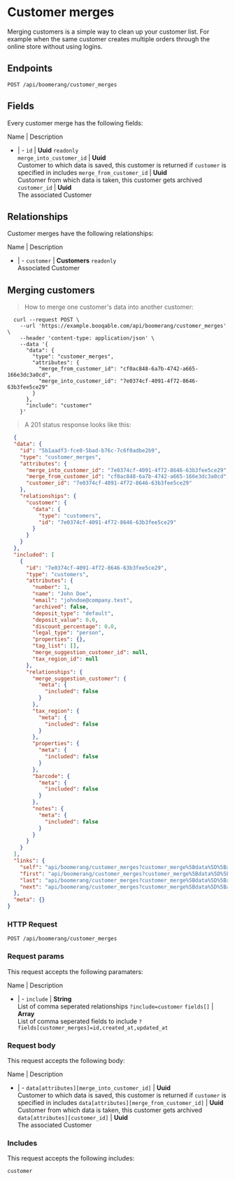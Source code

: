 # Customer merges

Merging customers is a simple way to clean up your customer list. For example when the same customer creates multiple orders through the online store without using logins.

## Endpoints
`POST /api/boomerang/customer_merges`

## Fields
Every customer merge has the following fields:

Name | Description
- | -
`id` | **Uuid** `readonly`<br>
`merge_into_customer_id` | **Uuid**<br>Customer to which data is saved, this customer is returned if `customer` is specified in includes
`merge_from_customer_id` | **Uuid**<br>Customer from which data is taken, this customer gets archived
`customer_id` | **Uuid**<br>The associated Customer


## Relationships
Customer merges have the following relationships:

Name | Description
- | -
`customer` | **Customers** `readonly`<br>Associated Customer


## Merging customers



> How to merge one customer's data into another customer:

```shell
  curl --request POST \
    --url 'https://example.booqable.com/api/boomerang/customer_merges' \
    --header 'content-type: application/json' \
    --data '{
      "data": {
        "type": "customer_merges",
        "attributes": {
          "merge_from_customer_id": "cf0ac848-6a7b-4742-a665-166e3dc3a0cd",
          "merge_into_customer_id": "7e0374cf-4091-4f72-8646-63b3fee5ce29"
        }
      },
      "include": "customer"
    }'
```

> A 201 status response looks like this:

```json
  {
  "data": {
    "id": "5b1aadf3-fce0-5bad-b76c-7c6f0adbe2b9",
    "type": "customer_merges",
    "attributes": {
      "merge_into_customer_id": "7e0374cf-4091-4f72-8646-63b3fee5ce29",
      "merge_from_customer_id": "cf0ac848-6a7b-4742-a665-166e3dc3a0cd",
      "customer_id": "7e0374cf-4091-4f72-8646-63b3fee5ce29"
    },
    "relationships": {
      "customer": {
        "data": {
          "type": "customers",
          "id": "7e0374cf-4091-4f72-8646-63b3fee5ce29"
        }
      }
    }
  },
  "included": [
    {
      "id": "7e0374cf-4091-4f72-8646-63b3fee5ce29",
      "type": "customers",
      "attributes": {
        "number": 1,
        "name": "John Doe",
        "email": "johndoe@company.test",
        "archived": false,
        "deposit_type": "default",
        "deposit_value": 0.0,
        "discount_percentage": 0.0,
        "legal_type": "person",
        "properties": {},
        "tag_list": [],
        "merge_suggestion_customer_id": null,
        "tax_region_id": null
      },
      "relationships": {
        "merge_suggestion_customer": {
          "meta": {
            "included": false
          }
        },
        "tax_region": {
          "meta": {
            "included": false
          }
        },
        "properties": {
          "meta": {
            "included": false
          }
        },
        "barcode": {
          "meta": {
            "included": false
          }
        },
        "notes": {
          "meta": {
            "included": false
          }
        }
      }
    }
  ],
  "links": {
    "self": "api/boomerang/customer_merges?customer_merge%5Bdata%5D%5Battributes%5D%5Bmerge_from_customer_id%5D=cf0ac848-6a7b-4742-a665-166e3dc3a0cd&customer_merge%5Bdata%5D%5Battributes%5D%5Bmerge_into_customer_id%5D=7e0374cf-4091-4f72-8646-63b3fee5ce29&customer_merge%5Bdata%5D%5Btype%5D=customer_merges&customer_merge%5Binclude%5D=customer&data%5Battributes%5D%5Bmerge_from_customer_id%5D=cf0ac848-6a7b-4742-a665-166e3dc3a0cd&data%5Battributes%5D%5Bmerge_into_customer_id%5D=7e0374cf-4091-4f72-8646-63b3fee5ce29&data%5Btype%5D=customer_merges&include=customer&page%5Bnumber%5D=1&page%5Bsize%5D=25",
    "first": "api/boomerang/customer_merges?customer_merge%5Bdata%5D%5Battributes%5D%5Bmerge_from_customer_id%5D=cf0ac848-6a7b-4742-a665-166e3dc3a0cd&customer_merge%5Bdata%5D%5Battributes%5D%5Bmerge_into_customer_id%5D=7e0374cf-4091-4f72-8646-63b3fee5ce29&customer_merge%5Bdata%5D%5Btype%5D=customer_merges&customer_merge%5Binclude%5D=customer&data%5Battributes%5D%5Bmerge_from_customer_id%5D=cf0ac848-6a7b-4742-a665-166e3dc3a0cd&data%5Battributes%5D%5Bmerge_into_customer_id%5D=7e0374cf-4091-4f72-8646-63b3fee5ce29&data%5Btype%5D=customer_merges&include=customer&page%5Bnumber%5D=1&page%5Bsize%5D=25",
    "last": "api/boomerang/customer_merges?customer_merge%5Bdata%5D%5Battributes%5D%5Bmerge_from_customer_id%5D=cf0ac848-6a7b-4742-a665-166e3dc3a0cd&customer_merge%5Bdata%5D%5Battributes%5D%5Bmerge_into_customer_id%5D=7e0374cf-4091-4f72-8646-63b3fee5ce29&customer_merge%5Bdata%5D%5Btype%5D=customer_merges&customer_merge%5Binclude%5D=customer&data%5Battributes%5D%5Bmerge_from_customer_id%5D=cf0ac848-6a7b-4742-a665-166e3dc3a0cd&data%5Battributes%5D%5Bmerge_into_customer_id%5D=7e0374cf-4091-4f72-8646-63b3fee5ce29&data%5Btype%5D=customer_merges&include=customer&page%5Bnumber%5D=&page%5Bsize%5D=25",
    "next": "api/boomerang/customer_merges?customer_merge%5Bdata%5D%5Battributes%5D%5Bmerge_from_customer_id%5D=cf0ac848-6a7b-4742-a665-166e3dc3a0cd&customer_merge%5Bdata%5D%5Battributes%5D%5Bmerge_into_customer_id%5D=7e0374cf-4091-4f72-8646-63b3fee5ce29&customer_merge%5Bdata%5D%5Btype%5D=customer_merges&customer_merge%5Binclude%5D=customer&data%5Battributes%5D%5Bmerge_from_customer_id%5D=cf0ac848-6a7b-4742-a665-166e3dc3a0cd&data%5Battributes%5D%5Bmerge_into_customer_id%5D=7e0374cf-4091-4f72-8646-63b3fee5ce29&data%5Btype%5D=customer_merges&include=customer&page%5Bnumber%5D=2&page%5Bsize%5D=25"
  },
  "meta": {}
}
```

### HTTP Request

`POST /api/boomerang/customer_merges`

### Request params

This request accepts the following paramaters:

Name | Description
- | -
`include` | **String**<br>List of comma seperated relationships `?include=customer`
`fields[]` | **Array**<br>List of comma seperated fields to include `?fields[customer_merges]=id,created_at,updated_at`


### Request body

This request accepts the following body:

Name | Description
- | -
`data[attributes][merge_into_customer_id]` | **Uuid**<br>Customer to which data is saved, this customer is returned if `customer` is specified in includes
`data[attributes][merge_from_customer_id]` | **Uuid**<br>Customer from which data is taken, this customer gets archived
`data[attributes][customer_id]` | **Uuid**<br>The associated Customer


### Includes

This request accepts the following includes:

`customer`





